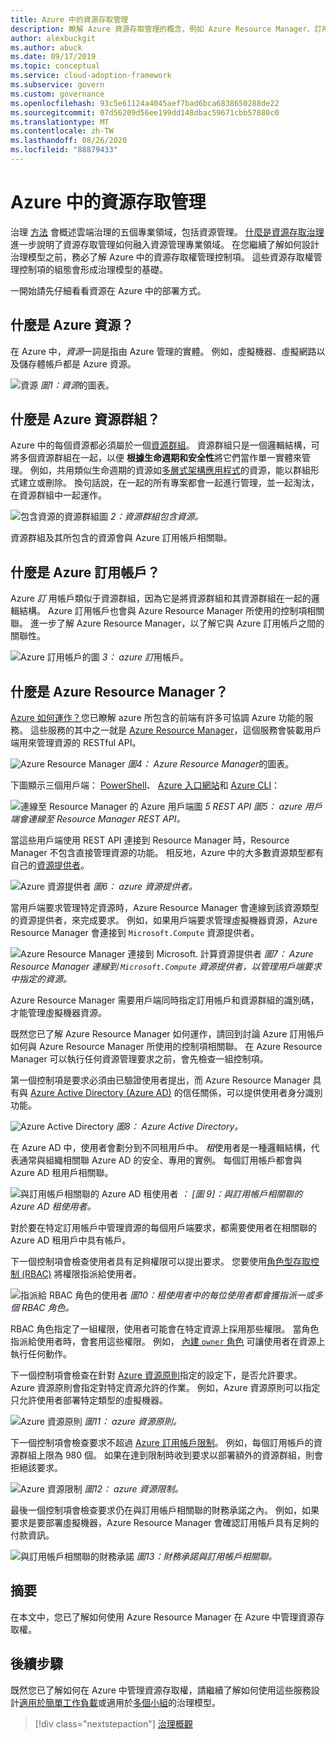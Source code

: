 ```yaml
---
title: Azure 中的資源存取管理
description: 瞭解 Azure 資源存取管理的概念，例如 Azure Resource Manager、訂用帳戶、資源群組和資源。
author: alexbuckgit
ms.author: abuck
ms.date: 09/17/2019
ms.topic: conceptual
ms.service: cloud-adoption-framework
ms.subservice: govern
ms.custom: governance
ms.openlocfilehash: 93c5e61124a4045aef7bad6bca6838650288de22
ms.sourcegitcommit: 07d56209d56ee199dd148dbac59671cbb57880c0
ms.translationtype: MT
ms.contentlocale: zh-TW
ms.lasthandoff: 08/26/2020
ms.locfileid: "88879433"
---
```

# <a name="resource-access-management-in-azure"></a>Azure 中的資源存取管理

治理 [方法](../index.md) 會概述雲端治理的五個專業領域，包括資源管理。 [什麼是資源存取治理](./index.md)進一步說明了資源存取管理如何融入資源管理專業領域。 在您繼續了解如何設計治理模型之前，務必了解 Azure 中的資源存取權管理控制項。 這些資源存取權管理控制項的組態會形成治理模型的基礎。

一開始請先仔細看看資源在 Azure 中的部署方式。

## <a name="what-is-an-azure-resource"></a>什麼是 Azure 資源？

在 Azure 中，*資源*一詞是指由 Azure 管理的實體。 例如，虛擬機器、虛擬網路以及儲存體帳戶都是 Azure 資源。

![資源 ](../../_images/govern/design/governance-1-9.png)
 *圖1：資源*的圖表。

## <a name="what-is-an-azure-resource-group"></a>什麼是 Azure 資源群組？

Azure 中的每個資源都必須屬於一個[資源群組](/azure/azure-resource-manager/management/overview#resource-groups)。 資源群組只是一個邏輯結構，可將多個資源群組在一起，以便 **根據生命週期和安全性**將它們當作單一實體來管理。 例如，共用類似生命週期的資源如[多層式架構應用程式](/azure/architecture/guide/architecture-styles/n-tier)的資源，能以群組形式建立或刪除。 換句話說，在一起的所有專案都會一起進行管理，並一起淘汰，在資源群組中一起運作。

![包含資源的資源群組圖 ](../../_images/govern/design/governance-1-10.png)
 *2：資源群組包含資源。*

資源群組及其所包含的資源會與 Azure 訂用帳戶相關聯。

## <a name="what-is-an-azure-subscription"></a>什麼是 Azure 訂用帳戶？

Azure *訂* 用帳戶類似于資源群組，因為它是將資源群組和其資源群組在一起的邏輯結構。 Azure 訂用帳戶也會與 Azure Resource Manager 所使用的控制項相關聯。 進一步了解 Azure Resource Manager，以了解它與 Azure 訂用帳戶之間的關聯性。

![Azure 訂用帳戶的圖 ](../../_images/govern/design/governance-1-11.png)
 *3： azure 訂*用帳戶。

## <a name="what-is-azure-resource-manager"></a>什麼是 Azure Resource Manager？

[Azure 如何運作？](../../get-started/what-is-azure.md)您已瞭解 azure 所包含的前端有許多可協調 Azure 功能的服務。 這些服務的其中之一就是 [Azure Resource Manager](/azure/azure-resource-manager)，這個服務會裝載用戶端用來管理資源的 RESTful API。

![Azure Resource Manager ](../../_images/govern/design/governance-1-12.png)
 *圖4： Azure Resource Manager*的圖表。

下圖顯示三個用戶端： [PowerShell](/powershell/azure/overview)、 [Azure 入口網站](https://portal.azure.com)和 [Azure CLI](/cli/azure)：

![連線至 Resource Manager 的 Azure 用戶端圖 ](../../_images/govern/design/governance-1-13.png)
 *5 REST API 圖5： azure 用戶端會連線至 Resource Manager REST API。*

當這些用戶端使用 REST API 連接到 Resource Manager 時，Resource Manager 不包含直接管理資源的功能。 相反地，Azure 中的大多數資源類型都有自己的[資源提供者](/azure/azure-resource-manager/management/overview#terminology)。

![Azure 資源提供者 ](../../_images/govern/design/governance-1-14.png)
 *圖6： azure 資源提供者。*

當用戶端要求管理特定資源時，Azure Resource Manager 會連線到該資源類型的資源提供者，來完成要求。 例如，如果用戶端要求管理虛擬機器資源，Azure Resource Manager 會連接到 `Microsoft.Compute` 資源提供者。

![Azure Resource Manager 連接到 Microsoft. 計算資源提供者 ](../../_images/govern/design/governance-1-15.png)
 *圖7： Azure Resource Manager 連線到 `Microsoft.Compute` 資源提供者，以管理用戶端要求中指定的資源。*

Azure Resource Manager 需要用戶端同時指定訂用帳戶和資源群組的識別碼，才能管理虛擬機器資源。

既然您已了解 Azure Resource Manager 如何運作，請回到討論 Azure 訂用帳戶如何與 Azure Resource Manager 所使用的控制項相關聯。 在 Azure Resource Manager 可以執行任何資源管理要求之前，會先檢查一組控制項。

第一個控制項是要求必須由已驗證使用者提出，而 Azure Resource Manager 具有與 [Azure Active Directory (Azure AD)](/azure/active-directory) 的信任關係，可以提供使用者身分識別功能。

![Azure Active Directory ](../../_images/govern/design/governance-1-16.png)
 *圖8： Azure Active Directory。*

在 Azure AD 中，使用者會劃分到不同租用戶中。 *租*使用者是一種邏輯結構，代表通常與組織相關聯 Azure AD 的安全、專用的實例。 每個訂用帳戶都會與 Azure AD 租用戶相關聯。

![與訂用帳戶相關聯的 Azure AD 租使用者 ](../../_images/govern/design/governance-1-17.png)
 *： [圖 9]：與訂用帳戶相關聯的 Azure AD 租使用者。*

對於要在特定訂用帳戶中管理資源的每個用戶端要求，都需要使用者在相關聯的 Azure AD 租用戶中具有帳戶。

下一個控制項會檢查使用者具有足夠權限可以提出要求。 您要使用[角色型存取控制 (RBAC)](/azure/role-based-access-control) 將權限指派給使用者。

![指派給 RBAC 角色的使用者 ](../../_images/govern/design/governance-1-18.png)
 *圖10：租使用者中的每位使用者都會獲指派一或多個 RBAC 角色。*

RBAC 角色指定了一組權限，使用者可能會在特定資源上採用那些權限。 當角色指派給使用者時，會套用這些權限。 例如， [內建 `owner` 角色](/azure/role-based-access-control/built-in-roles#owner) 可讓使用者在資源上執行任何動作。

下一個控制項會檢查在針對 [Azure 資源原則](/azure/governance/policy)指定的設定下，是否允許要求。 Azure 資源原則會指定對特定資源允許的作業。 例如，Azure 資源原則可以指定只允許使用者部署特定類型的虛擬機器。

![Azure 資源原則 ](../../_images/govern/design/governance-1-19.png)
 *圖11： azure 資源原則。*

下一個控制項會檢查要求不超過 [Azure 訂用帳戶限制](/azure/azure-resource-manager/management/azure-subscription-service-limits)。 例如，每個訂用帳戶的資源群組上限為 980 個。 如果在達到限制時收到要求以部署額外的資源群組，則會拒絕該要求。

![Azure 資源限制 ](../../_images/govern/design/governance-1-20.png)
 *圖12： azure 資源限制。*

最後一個控制項會檢查要求仍在與訂用帳戶相關聯的財務承諾之內。 例如，如果要求是要部署虛擬機器，Azure Resource Manager 會確認訂用帳戶具有足夠的付款資訊。

![與訂用帳戶相關聯的財務承諾 ](../../_images/govern/design/governance-1-21.png)
 *圖13：財務承諾與訂用帳戶相關聯。*

## <a name="summary"></a>摘要

在本文中，您已了解如何使用 Azure Resource Manager 在 Azure 中管理資源存取權。

## <a name="next-steps"></a>後續步驟

既然您已了解如何在 Azure 中管理資源存取權，請繼續了解如何使用這些服務設計[適用於簡單工作負載](./governance-simple-workload.md)或適用於[多個小組](./governance-multiple-teams.md)的治理模型。

> [!div class="nextstepaction"]
> [治理概觀](../index.md)
